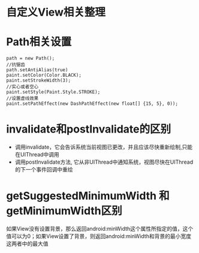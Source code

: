 # 自定义View相关整理

# Path相关设置

```
path = new Path();
//抗锯齿
path.setAntiAlias(true)
paint.setColor(Color.BLACK);
paint.setStrokeWidth(3);
//实心或者空心
paint.setStyle(Paint.Style.STROKE);
//设置虚线效果
paint.setPathEffect(new DashPathEffect(new float[] {15, 5}, 0));
```

# invalidate和postInvalidate的区别

- 调用invalidate，它会告诉系统当前视图已更改，并且应该尽快重新绘制,只能在UIThread中调用
- 调用postInvalidate方法, 它从非UIThread中通知系统，视图尽快在UIThread的下一个事件回调中重绘

# getSuggestedMinimumWidth 和getMinimumWidth区别

如果View没有设置背景，那么返回android:minWidth这个属性所指定的值，这个值可以为0；如果View设置了背景，则返回android:minWidth和背景的最小宽度这两者中的最大值
